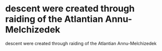 # descent were created through raiding of the Atlantian Annu-Melchizedek

descent were created through raiding of the Atlantian Annu-Melchizedek